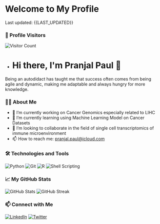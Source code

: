 # Welcome to My Profile

Last updated: {{LAST_UPDATED}}
### 👀 Profile Visitors
![Visitor Count](https://komarev.com/ghpvc/?username=elexipaul&style=for-the-badge)
- # Hi there, I'm Pranjal Paul 👋
Being an autodidact has taught me that success often comes from being agile and dynamic, making me adaptable and always hungry for more knowledge.
### 👨‍💻 About Me
- 🔭 I’m currently working on Cancer Genomics especially related to LIHC 
- 🌱 I’m currently learning using Machine Learning Model on Cancer Datasets
- 👯 I’m looking to collaborate in the field of single cell transcriptomics of immune microenvironment 
- 📫 How to reach me: pranjal.paul@icloud.com

### 🛠️ Technologies and Tools
![Python](https://img.shields.io/badge/-Python-3776AB?logo=python&logoColor=white&style=for-the-badge)
![Git](https://img.shields.io/badge/-Git-F05032?logo=git&logoColor=white&style=for-the-badge)
![R](https://img.shields.io/badge/-R-276DC3?logo=r&logoColor=white&style=for-the-badge)
![Shell Scripting](https://img.shields.io/badge/-Shell_Scripting-4EAA25?logo=gnu-bash&logoColor=white&style=for-the-badge)

### 📈 My GitHub Stats
![GitHub Stats](https://github-readme-stats.vercel.app/api?username=elexipaul&show_icons=true&theme=radical)
![GitHub Streak](https://github-readme-streak-stats.herokuapp.com/?user=elexipaul&theme=radical)



### 📫 Connect with Me
[![LinkedIn](https://img.shields.io/badge/LinkedIn-0077B5?logo=linkedin&logoColor=white&style=for-the-badge)](https://linkedin.com/in/pranjal-dbt)
[![Twitter](https://img.shields.io/badge/Twitter-1DA1F2?logo=twitter&logoColor=white&style=for-the-badge)](https://twitter.com/Elexi_paul)


<!---
elexipaul/elexipaul is a ✨ special ✨ repository because its `README.md` (this file) appears on your GitHub profile.
You can click the Preview link to take a look at your changes.
--->
